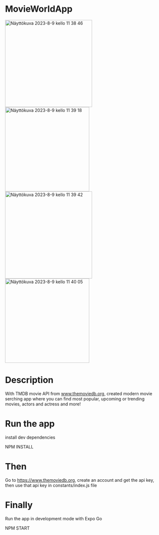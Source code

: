 # MovieWorldApp
<img width="285" alt="Näyttökuva 2023-8-9 kello 11 38 46" src="https://github.com/Ckeihas/MovieWorldApp/assets/96183675/26672792-04a2-4734-a5ad-879db599f74d">
<img width="276" alt="Näyttökuva 2023-8-9 kello 11 39 18" src="https://github.com/Ckeihas/MovieWorldApp/assets/96183675/ce887904-0d1f-4f31-b929-e5d0250a86b3">
<img width="285" alt="Näyttökuva 2023-8-9 kello 11 39 42" src="https://github.com/Ckeihas/MovieWorldApp/assets/96183675/6e581321-a82a-4811-af06-4fba64bdc9bf">
<img width="276" alt="Näyttökuva 2023-8-9 kello 11 40 05" src="https://github.com/Ckeihas/MovieWorldApp/assets/96183675/602e31b6-dc77-4ccb-ad04-12b829ecf503">


# Description
<Text>With TMDB movie API from www.themoviedb.org, created modern movie serching app where you can find most popular, upcoming or trending movies, actors and actress and more! </Text>

# Run the app
<Text>install dev dependencies</Text>

NPM INSTALL

# Then
<Text>Go to https://www.themoviedb.org, create an account and get the api key, then use that api key in constants/index.js file</Text>

# Finally
<Text>Run the app in development mode with Expo Go</Text>

NPM START

